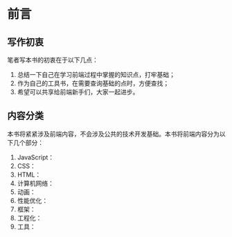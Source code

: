 # 前言

## 写作初衷

笔者写本书的初衷在于以下几点：

1. 总结一下自己在学习前端过程中掌握的知识点，打牢基础；
2. 作为自己的工具书，在需要查询基础的点时，方便查找；
3. 希望可以共享给前端新手们，大家一起进步。

## 内容分类

本书将紧紧涉及前端内容，不会涉及公共的技术开发基础。本书将前端内容分为以下几个部分：

1. JavaScript：
2. CSS：
3. HTML：
4. 计算机网络：
5. 动画：
6. 性能优化：
7. 框架：
8. 工程化：
9. 工具：



